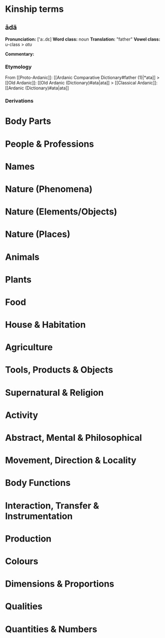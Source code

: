 
# Kinship terms 
## ādä
**Pronunciation:** \['a:.dɛ]
**Word class:** noun
**Translation:** "father"
**Vowel class:** u-class > *atu*

**Commentary:**
### Etymology
From [[Proto-Ardanic]]: [[Ardanic Comparative Dictionary#father (1)|\*ata]] > [[Old Ardanic]]: [[Old Ardanic (Dictionary)#ata|ata]] > [[Classical Ardanic]]: [[Ardanic (Dictionary)#ata|ata]] 
### Derivations
# Body Parts

# People & Professions

# Names

# Nature (Phenomena)

# Nature (Elements/Objects)

# Nature (Places)

# Animals

# Plants

# Food 

# House & Habitation

# Agriculture

# Tools, Products & Objects

# Supernatural & Religion

# Activity 

# Abstract, Mental & Philosophical 

# Movement, Direction & Locality

# Body Functions

# Interaction, Transfer & Instrumentation 

# Production

# Colours

# Dimensions & Proportions

# Qualities 

# Quantities & Numbers